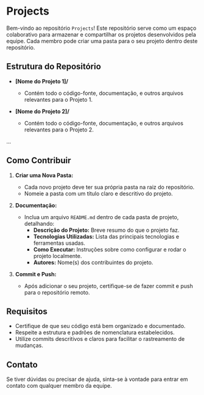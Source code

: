 # Projects

Bem-vindo ao repositório `Projects`! Este repositório serve como um espaço colaborativo para armazenar e compartilhar os projetos desenvolvidos pela equipe. Cada membro pode criar uma pasta para o seu projeto dentro deste repositório.

## Estrutura do Repositório

- **[Nome do Projeto 1]/**
  - Contém todo o código-fonte, documentação, e outros arquivos relevantes para o Projeto 1.
  
- **[Nome do Projeto 2]/**
  - Contém todo o código-fonte, documentação, e outros arquivos relevantes para o Projeto 2.

...

## Como Contribuir

1. **Criar uma Nova Pasta:**
   - Cada novo projeto deve ter sua própria pasta na raiz do repositório.
   - Nomeie a pasta com um título claro e descritivo do projeto.
   
2. **Documentação:**
   - Inclua um arquivo `README.md` dentro de cada pasta de projeto, detalhando:
     - **Descrição do Projeto:** Breve resumo do que o projeto faz.
     - **Tecnologias Utilizadas:** Lista das principais tecnologias e ferramentas usadas.
     - **Como Executar:** Instruções sobre como configurar e rodar o projeto localmente.
     - **Autores:** Nome(s) dos contribuintes do projeto.

3. **Commit e Push:**
   - Após adicionar o seu projeto, certifique-se de fazer commit e push para o repositório remoto.

## Requisitos

- Certifique de que seu código está bem organizado e documentado.
- Respeite a estrutura e padrões de nomenclatura estabelecidos.
- Utilize commits descritivos e claros para facilitar o rastreamento de mudanças.

## Contato

Se tiver dúvidas ou precisar de ajuda, sinta-se à vontade para entrar em contato com qualquer membro da equipe.
